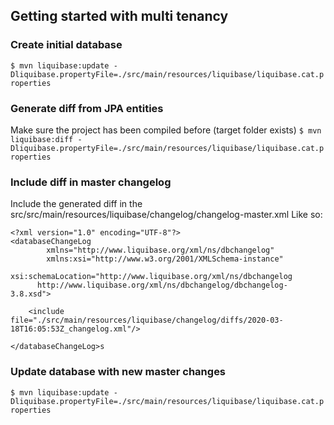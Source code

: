 ## Getting started with multi tenancy

### Create initial database
`$ mvn liquibase:update -Dliquibase.propertyFile=./src/main/resources/liquibase/liquibase.cat.properties`

### Generate diff from JPA entities 
Make sure the project has been compiled before (target folder exists)
`$ mvn liquibase:diff -Dliquibase.propertyFile=./src/main/resources/liquibase/liquibase.cat.properties`

### Include diff in master changelog
Include the generated diff in the src/src/main/resources/liquibase/changelog/changelog-master.xml
Like so:

```
<?xml version="1.0" encoding="UTF-8"?>
<databaseChangeLog
        xmlns="http://www.liquibase.org/xml/ns/dbchangelog"
        xmlns:xsi="http://www.w3.org/2001/XMLSchema-instance"
        xsi:schemaLocation="http://www.liquibase.org/xml/ns/dbchangelog
	  http://www.liquibase.org/xml/ns/dbchangelog/dbchangelog-3.8.xsd">

    <include file="./src/main/resources/liquibase/changelog/diffs/2020-03-18T16:05:53Z_changelog.xml"/>

</databaseChangeLog>s
```

### Update database with new master changes
`$ mvn liquibase:update -Dliquibase.propertyFile=./src/main/resources/liquibase/liquibase.cat.properties`